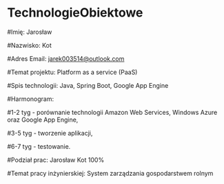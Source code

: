 # TechnologieObiektowe

#Imię: Jarosław

#Nazwisko: Kot

#Adres Email: jarek003514@outlook.com

#Temat projektu: Platform as a service (PaaS)

#Spis technologii: Java, Spring Boot, Google App Engine

#Harmonogram: 

#1-2 tyg - porównanie technologii Amazon Web Services, Windows Azure oraz Google App Engine,

#3-5 tyg - tworzenie aplikacji,

#6-7 tyg - testowanie.

#Podział prac: Jarosław Kot 100%

#Temat pracy inżynierskiej: System zarządzania gospodarstwem rolnym

